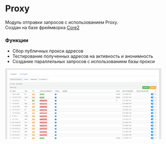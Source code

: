 # Proxy

Модуль отправки запросов с использованием Proxy.\
Создан на базе фреймворка [Core2](https://github.com/easterism/core2)

### Функции

- Сбор публичных прокси адресов
- Тестирование полученных адресов на активность и анонимность
- Создание параллельных запросов с использованием базы прокси

![img1](docs/example.png)